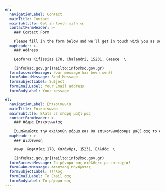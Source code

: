 ```yaml
---
en:
  navigationLabel: Contact
  mainTitle: Contact
  mainSubtitle: Get in touch with us
  contactFormHeader: >-
    ### Contact Form

    Please fill in the form below and we'll get in touch with you as soon as possible
  mapHeader: >-
    ### Address

    Leoforos Kifissias 178, Chalandri, 15231, Greece  \

    [info@hsc.gov.gr](mailto:info@hsc.gov.gr)
  formSuccessMessage: Your message has been sent!
  formSubmitMessage: Send Message
  formSubjectLabel: Subject
  formEmailLabel: Your Email address
  formBodyLabel: Your message

el:
  navigationLabel: Επικοινωνία
  mainTitle: Επικοινωνία
  mainSubtitle: Ελάτε σε επαφή μαζί μας
  contactFormHeader: >-
    ### Φόρμα Επικοινωνίας

    Συμπληρώστε την ακόλουθη φόρμα και θα επικοινωνήσουμε μαζί σας το συντομότερο δυνατόν.
  mapHeader: >-
    ### Διεύθυνση

    Λεωφ. Κηφισίας 178, Χαλάνδρι, 15231, Ελλάδα  \

    [info@hsc.gov.gr](mailto:info@hsc.gov.gr)
  formSuccessMessage: Το μήνυμα σας στάλθηκε με επιτυχία!
  formSubmitMessage: Αποστολή Μηνύματος
  formSubjectLabel: Τίτλος
  formEmailLabel: Το Email σας
  formBodyLabel: Το μήνυμα σας
---
```

